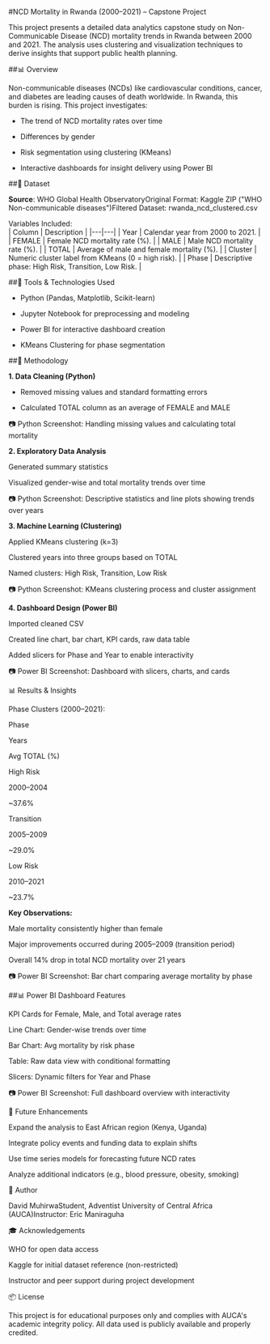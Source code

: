 #NCD Mortality in Rwanda (2000–2021) – Capstone Project

This project presents a detailed data analytics capstone study on Non-Communicable Disease (NCD) mortality trends in Rwanda between 2000 and 2021. The analysis uses clustering and visualization techniques to derive insights that support public health planning.

##📊 Overview

Non-communicable diseases (NCDs) like cardiovascular conditions, cancer, and diabetes are leading causes of death worldwide. In Rwanda, this burden is rising. This project investigates:

- The trend of NCD mortality rates over time

- Differences by gender

- Risk segmentation using clustering (KMeans)

- Interactive dashboards for insight delivery using Power BI

##📂 Dataset

**Source**: WHO Global Health ObservatoryOriginal Format: Kaggle ZIP ("WHO Non-communicable diseases")Filtered Dataset: rwanda_ncd_clustered.csv

Variables Included:  
| Column | Description |
|---|---|
| Year | Calendar year from 2000 to 2021. |
| FEMALE | Female NCD mortality rate (%). |
| MALE | Male NCD mortality rate (%). |
| TOTAL | Average of male and female mortality (%). |
| Cluster | Numeric cluster label from KMeans (0 = high risk). |
| Phase | Descriptive phase: High Risk, Transition, Low Risk. |

##🔧 Tools & Technologies Used

- Python (Pandas, Matplotlib, Scikit-learn)

- Jupyter Notebook for preprocessing and modeling

- Power BI for interactive dashboard creation

- KMeans Clustering for phase segmentation

##🧐 Methodology

**1. Data Cleaning (Python)**

- Removed missing values and standard formatting errors

- Calculated TOTAL column as an average of FEMALE and MALE

📷 Python Screenshot: Handling missing values and calculating total mortality

**2. Exploratory Data Analysis**

Generated summary statistics

Visualized gender-wise and total mortality trends over time

📷 Python Screenshot: Descriptive statistics and line plots showing trends over years

**3. Machine Learning (Clustering)**

Applied KMeans clustering (k=3)

Clustered years into three groups based on TOTAL

Named clusters: High Risk, Transition, Low Risk

📷 Python Screenshot: KMeans clustering process and cluster assignment

**4. Dashboard Design (Power BI)**

Imported cleaned CSV

Created line chart, bar chart, KPI cards, raw data table

Added slicers for Phase and Year to enable interactivity

📷 Power BI Screenshot: Dashboard with slicers, charts, and cards

📊 Results & Insights

Phase Clusters (2000–2021):

Phase

Years

Avg TOTAL (%)

High Risk

2000–2004

~37.6%

Transition

2005–2009

~29.0%

Low Risk

2010–2021

~23.7%

**Key Observations:**

Male mortality consistently higher than female

Major improvements occurred during 2005–2009 (transition period)

Overall 14% drop in total NCD mortality over 21 years

📷 Power BI Screenshot: Bar chart comparing average mortality by phase

##📊 Power BI Dashboard Features

KPI Cards for Female, Male, and Total average rates

Line Chart: Gender-wise trends over time

Bar Chart: Avg mortality by risk phase

Table: Raw data view with conditional formatting

Slicers: Dynamic filters for Year and Phase

📷 Power BI Screenshot: Full dashboard overview with interactivity

🤖 Future Enhancements

Expand the analysis to East African region (Kenya, Uganda)

Integrate policy events and funding data to explain shifts

Use time series models for forecasting future NCD rates

Analyze additional indicators (e.g., blood pressure, obesity, smoking)

👤 Author

David MuhirwaStudent, Adventist University of Central Africa (AUCA)Instructor: Eric Maniraguha

🎓 Acknowledgements

WHO for open data access

Kaggle for initial dataset reference (non-restricted)

Instructor and peer support during project development

📦 License

This project is for educational purposes only and complies with AUCA's academic integrity policy. All data used is publicly available and properly credited.

